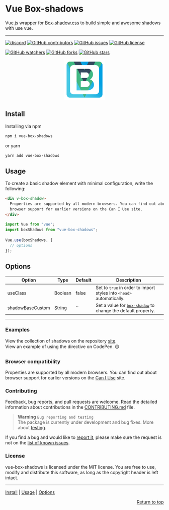 # Vue Box-shadows

Vue.js wrapper for [Box-shadow.css][bsh-repo] to build simple and awesome shadows with use vue.

---

[![discord][discord-img]][discord]
[![GitHub contributors][contributors-img]][contributors]
[![GitHub issues][issues-img]][issues]
[![GitHub license][license-img]][license]

[![GitHub watchers](https://img.shields.io/github/watchers/andrejsharapov/vue-box-shadows?style=social)][watchers]
[![GitHub forks](https://img.shields.io/github/forks/andrejsharapov/vue-box-shadows.svg?style=social&)][forks]
[![GitHub stars](https://img.shields.io/github/stars/andrejsharapov/vue-box-shadows.svg?style=social)][stars]

<p align="center">
<img alt="vue-box-shadows" width="128" height="128" src="https://raw.githubusercontent.com/andrejsharapov/vue-box-shadows/master/src/logo.png">
</p>

## Install

Installing via npm

```bash
npm i vue-box-shadows
```

or yarn

```bash
yarn add vue-box-shadows
```

## Usage

To create a basic shadow element with minimal configuration, write the following:

```html
<div v-box-shadow>
  Properties are supported by all modern browsers. You can find out about
  browser support for earlier versions on the Can I Use site.
</div>
```

```js
import Vue from "vue";
import boxShadows from "vue-box-shadows";

Vue.use(boxShadows, {
  // options
});
```

## Options

| Option           | Type    | Default | Description                                                          |
| ---------------- | ------- | ------- | -------------------------------------------------------------------- |
| useClass         | Boolean | false   | Set to `true` in order to import styles into `<head>` automatically. |
| shadowBaseCustom | String  | ``      | Set a value for [`box-shadow`][docs] to change the default property. |

---

### Examples

View the collection of shadows on the repository [site][collection].  
View an example of using the directive on CodePen. :yellow_circle:

### Browser compatibility

Properties are supported by all modern browsers. You can find out about browser support for earlier versions on the [Can I Use][caniuse] site.

### Contributing

Feedback, bug reports, and pull requests are welcome. Read the detailed information about contributions in the [CONTRIBUTING.md][contributing] file.

> **Warning** `Bug reporting and testing`  
> The package is currently under development and bug fixes. More about [testing][testing].

If you find a bug and would like to [report it][bug-report], please make sure the request is not on the [list of known issues][bugs].

### License

vue-box-shadows is licensed under the MIT license. You are free to use, modify and distribute this software, as long as the copyright header is left intact.

---

<a href="#install">Install</a> | <a href="#usage">Usage</a> | <a href="#options">Options</a>

<p align="right">
<a href="#vue-box-shadows">Return to top</a>
</p>

[bsh-repo]: https://github.com/madeas/box-shadows.css
[collection]: https://madeas.github.io/box-shadows/
[caniuse]: https://caniuse.com/?search=box-shadow

<!--  -->

[docs]: https://developer.mozilla.org/en-US/docs/Web/CSS/box-shadow
[contributing]: https://github.com/andrejsharapov/vue-box-shadows/blob/master/CONTRIBUTING.md
[testing]: https://github.com/andrejsharapov/vue-box-shadows/discussions/8
[bugs]: https://github.com/andrejsharapov/vue-box-shadows/issues?q=is%3Aissue+is%3Aopen+sort%3Aupdated-desc+label%3ABugfix
[bug-report]: https://github.com/andrejsharapov/vue-box-shadows/issues/new?labels=Bug+report&template=bug_report.md+

<!--  -->

[discord]: https://discord.gg/XtT4Hdf3
[discord-img]: https://img.shields.io/badge/discord-channel-5865f2.svg

<!--  -->

[license]: https://github.com/andrejsharapov/vue-box-shadows/blob/master/LICENSE
[license-img]: https://img.shields.io/github/license/andrejsharapov/vue-box-shadows.svg
[issues]: https://github.com/andrejsharapov/vue-box-shadows/issues/
[issues-img]: https://img.shields.io/github/issues/andrejsharapov/vue-box-shadows.svg
[contributors]: https://github.com/andrejsharapov/vue-box-shadows/graphs/contributors/
[contributors-img]: https://img.shields.io/github/contributors/andrejsharapov/vue-box-shadows?color=fd7e17

<!--  -->

[watchers]: https://github.com/andrejsharapov/vue-box-shadows/watchers/
[forks]: https://github.com/andrejsharapov/vue-box-shadows/network/
[stars]: https://github.com/andrejsharapov/vue-box-shadows/stargazers/
